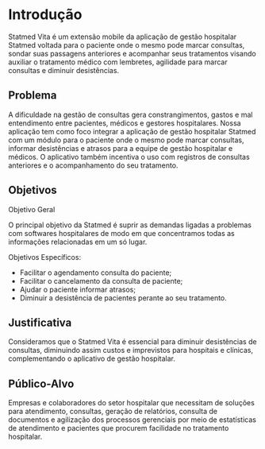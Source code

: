 # Introdução

Statmed Vita é um extensão mobile da aplicação de gestão hospitalar Statmed voltada para o paciente onde o mesmo pode marcar consultas, sondar suas passagens anteriores e acompanhar seus tratamentos visando auxiliar o tratamento médico com lembretes, agilidade para marcar consultas e diminuir desistências.

## Problema

A dificuldade na gestão de consultas gera constrangimentos, gastos e mal entendimento entre pacientes, médicos e gestores hospitalares. Nossa aplicação tem como foco integrar a aplicação de gestão hospitalar Statmed com um módulo para o paciente onde o mesmo pode marcar consultas, informar desistências e atrasos para a equipe de gestão hospitalar e médicos. O aplicativo também incentiva o uso com registros de consultas anteriores e o acompanhamento do seu tratamento.

## Objetivos

Objetivo Geral 

O principal objetivo da Statmed é suprir as demandas ligadas a problemas com softwares hospitalares de modo em que concentramos todas as informações relacionadas em um só lugar.

Objetivos Específicos:

- Facilitar o agendamento consulta do paciente;
- Facilitar o cancelamento da consulta de paciente;
- Ajudar o paciente informar atrasos;
- Diminuir a desistência de pacientes perante ao seu tratamento.

## Justificativa

Consideramos que o Statmed Vita é essencial para diminuir desistências de consultas, diminuindo assim custos e imprevistos para hospitais e clínicas, complementando o aplicativo de gestão hospitalar.

## Público-Alvo

Empresas e colaboradores do setor hospitalar que necessitam de soluções para atendimento, consultas, geração de relatórios, consulta de documentos e agilização dos processos gerenciais por meio de estatísticas de atendimento e pacientes que procurem facilidade no tratamento hospitalar.
